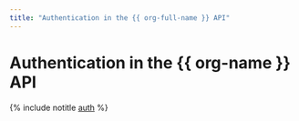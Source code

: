 ```yaml
---
title: "Authentication in the {{ org-full-name }} API"
---
```


# Authentication in the {{ org-name }} API

{% include notitle [auth](../_includes/authentication.md) %}
